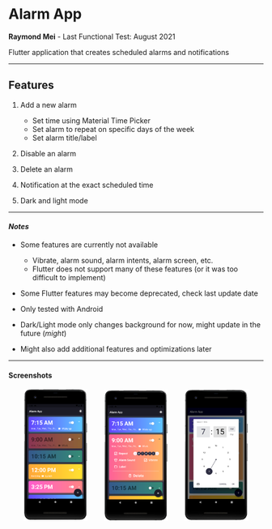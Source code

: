 # Alarm App

**Raymond Mei** - Last Functional Test: August 2021

Flutter application that creates scheduled alarms and notifications

---

## Features

1. Add a new alarm

    - Set time using Material Time Picker
    - Set alarm to repeat on specific days of the week
    - Set alarm title/label

2. Disable an alarm

3. Delete an alarm

4. Notification at the exact scheduled time

5. Dark and light mode

---

#### *Notes*

- Some features are currently not available

    - Vibrate, alarm sound, alarm intents, alarm screen, etc.
    - Flutter does not support many of these features (or it was too difficult to implement)

- Some Flutter features may become deprecated, check last update date
    
- Only tested with Android
    
- Dark/Light mode only changes background for now, might update in the future (*might*)

- Might also add additional features and optimizations later



---

#### Screenshots

<p align=middle>
    <img src="assets/Demo1.PNG" alt="Home Screen Example" width="25%" />
        <img width="5%">
    <img src="assets/Demo2.PNG" alt="Alarm Editing Example" width="25%" /> 
        <img width="5%">
    <img src="assets/Demo3.PNG" alt="Time Picker Example" width="25%" />
</p>
